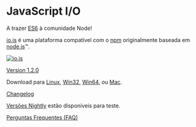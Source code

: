 # JavaScript I/O

A trazer [ES6](es6.html) à comunidade Node!

[io.js](https://github.com/iojs/io.js) é uma plataforma compatível com o [npm](https://www.npmjs.org/) originalmente baseada em [node.js](https://nodejs.org/)&#8482;.

[![io.js](../images/1.0.0.png)](https://iojs.org/dist/v1.2.0/)

[Version 1.2.0](https://iojs.org/dist/v1.2.0/)

Download para
[Linux](https://iojs.org/dist/v1.2.0/iojs-v1.2.0-linux-x64.tar.xz),
[Win32](https://iojs.org/dist/v1.2.0/iojs-v1.2.0-x86.msi), [Win64](https://iojs.org/dist/v1.2.0/iojs-v1.2.0-x64.msi),
ou
[Mac](https://iojs.org/dist/v1.2.0/iojs-v1.2.0.pkg).


[Changelog](https://github.com/iojs/io.js/blob/v1.x/CHANGELOG.md)

[Versões Nightly](https://iojs.org/download/nightly/) estão disponíveis para teste.

[Perguntas Frequentes (FAQ)](faq.html)

